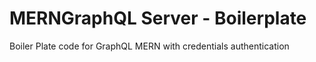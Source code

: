 # MERNGraphQL Server - Boilerplate
Boiler Plate code for GraphQL MERN with credentials authentication
